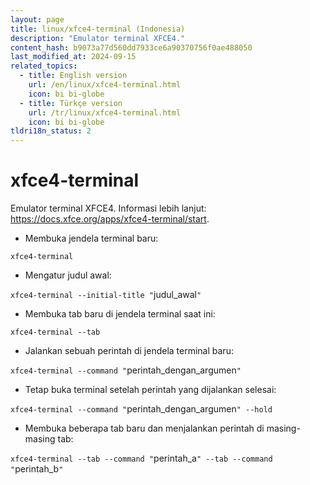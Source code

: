 ```yaml
---
layout: page
title: linux/xfce4-terminal (Indonesia)
description: "Emulator terminal XFCE4."
content_hash: b9073a77d560dd7933ce6a90370756f0ae488050
last_modified_at: 2024-09-15
related_topics:
  - title: English version
    url: /en/linux/xfce4-terminal.html
    icon: bi bi-globe
  - title: Türkçe version
    url: /tr/linux/xfce4-terminal.html
    icon: bi bi-globe
tldri18n_status: 2
---
```

# xfce4-terminal

Emulator terminal XFCE4.
Informasi lebih lanjut: <https://docs.xfce.org/apps/xfce4-terminal/start>.

- Membuka jendela terminal baru:

`xfce4-terminal`

- Mengatur judul awal:

`xfce4-terminal --initial-title "`<span class="tldr-var badge badge-pill bg-dark-lm bg-white-dm text-white-lm text-dark-dm font-weight-bold">judul_awal</span>`"`

- Membuka tab baru di jendela terminal saat ini:

`xfce4-terminal --tab`

- Jalankan sebuah perintah di jendela terminal baru:

`xfce4-terminal --command "`<span class="tldr-var badge badge-pill bg-dark-lm bg-white-dm text-white-lm text-dark-dm font-weight-bold">perintah_dengan_argumen</span>`"`

- Tetap buka terminal setelah perintah yang dijalankan selesai:

`xfce4-terminal --command "`<span class="tldr-var badge badge-pill bg-dark-lm bg-white-dm text-white-lm text-dark-dm font-weight-bold">perintah_dengan_argumen</span>`" --hold`

- Membuka beberapa tab baru dan menjalankan perintah di masing-masing tab:

`xfce4-terminal --tab --command "`<span class="tldr-var badge badge-pill bg-dark-lm bg-white-dm text-white-lm text-dark-dm font-weight-bold">perintah_a</span>`" --tab --command "`<span class="tldr-var badge badge-pill bg-dark-lm bg-white-dm text-white-lm text-dark-dm font-weight-bold">perintah_b</span>`"`
